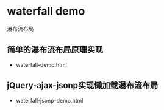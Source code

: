 # waterfall demo

瀑布流布局

## 简单的瀑布流布局原理实现

- waterfall-demo.html

## jQuery-ajax-jsonp实现懒加载瀑布流布局

- waterfall-jsonp-demo.html
